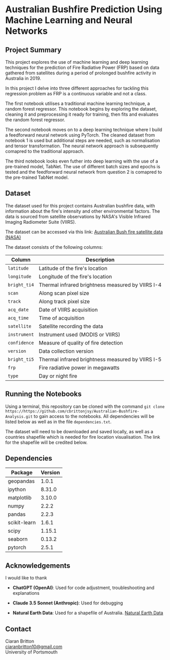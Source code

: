 # Australian Bushfire Prediction Using Machine Learning and Neural Networks

## Project Summary

This project explores the use of machine learning and deep learning techniques for the prediction of Fire Radiative Power (FRP) based on data gathered from satellites during a period of prolonged bushfire activity in Australia in 2019.

In this project I delve into three different approaches for tackling this regression problem as FRP is a continuous variable and not a class.

The first notebook utilises a traditional machine learning technique, a  random forest regressor. This notebook begins by exploring the dataset, cleaning it and preprocessing it ready for training, then fits and evaluates the random forest regressor.

The second notebook moves on to a deep learning technique where I build a feedforward neural network using PyTorch. The cleaned dataset from notebook 1 is used but additional steps are needed, such as normalisation and tensor transformation. The neural network approach is subsequently comapred to the traditional approach.

The third notebook looks even futher into deep learning with the use of a pre-trained model, TabNet. The use of different batch sizes and epochs is tested and the feedforward neural network from question 2 is comapred to the pre-trained TabNet model.

## Dataset

The dataset used for this project contains Australian bushfire data, with information about the fire's intensity and other environmental factors. The data is sourced from satellite observations by NASA's Visible Infrared Imaging Radiometer Suite (VIIRS).

The dataset can be accessed via this link: [Australian Bush fire satellite data (NASA)](https://www.kaggle.com/datasets/nagarajbhat/australian-bush-fire-satellite-data-nasa?select=fire_archive_V1_101674.csv)

The dataset consists of the following columns:


| **Column**        | **Description**                                      | 
|-------------------|------------------------------------------------------|
| `latitude`        | Latitude of the fire's location                      |
| `longitude`       | Longitude of the fire's location                     |
| `bright_ti4`      | Thermal infrared brightness measured by VIIRS I-4    |
| `scan`            | Along scan pixel size                                |
| `track`           | Along track pixel size                               |
| `acq_date`        | Date of VIIRS acquisition                            |
| `acq_time`        | Time of acquisition                                  |
| `satellite`       | Satellite recording the data                         |
| `instrument`      | Instrument used (MODIS or VIIRS)                     |
| `confidence`      | Measure of quality of fire detection                 |
| `version`         | Data collection version                              |
| `bright_ti5`      | Thermal infrared brightness measured by VIIRS I-5    |
| `frp`             | Fire radiative power in megawatts                    |
| `type`            | Day or night fire                                    |

## Running the Notebooks

Using a terminal, this repository can be cloned with the command `git clone https://https://github.com/cbrittonjsy/Australian-Bushfire-Analysis.git` to gain access to the notebooks. All dependencies will be listed below as well as in the file `dependencies.txt`.

The dataset will need to be downloaded and saved locally, as well as a countries shapefile which is needed for fire location visualisation. The link for the shapefile will be credited below.

## Dependencies

| **Package**        | **Version** |
|--------------------|-------------|
| geopandas          | 1.0.1       |
| ipython            | 8.31.0      |
| matplotlib         | 3.10.0      |
| numpy              | 2.2.2       |
| pandas             | 2.2.3       |
| scikit-learn       | 1.6.1       |
| scipy              | 1.15.1      |
| seaborn            | 0.13.2      |
| pytorch            | 2.5.1       |


## Acknowledgements

I would like to thank

- **ChatGPT (OpenAI)**: Used for code adjustment, troubleshooting and explanations

- **Claude 3.5 Sonnet (Anthropic)**: Used for debugging

- **Natural Earth Data**: Used for a shapefile of Australia. [Natural Earth Data](https://www.naturalearthdata.com/downloads/10m-cultural-vectors/10m-admin-0-details/)

## Contact

Ciaran Britton\
ciaranbritton10@gmail.com\
University of Portsmouth
